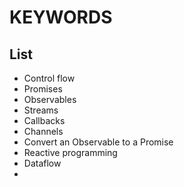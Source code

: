 # KEYWORDS

## List
- Control flow
- Promises
- Observables
- Streams
- Callbacks
- Channels
- Convert an Observable to a Promise
- Reactive programming
- Dataflow
- 